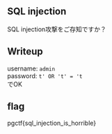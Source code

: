 ## SQL injection
SQL injection攻撃をご存知ですか？

## Writeup
username: `admin`  
password: `t' OR 't' = 't`  
でOK

## flag

pgctf{sql_injection_is_horrible}
